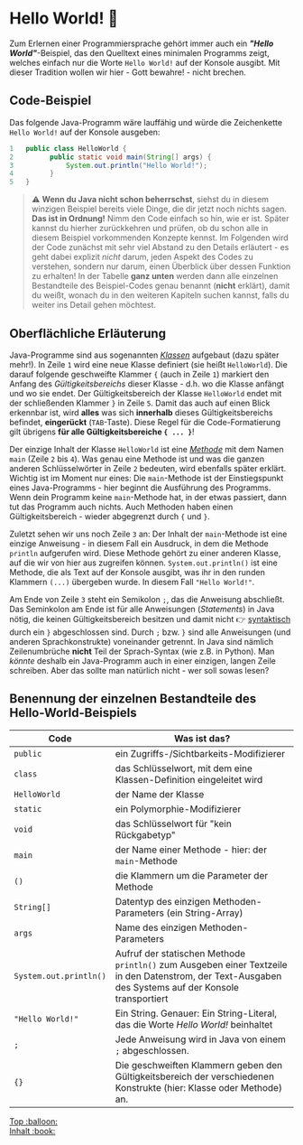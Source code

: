 
# Hello World! :rocket:

Zum Erlernen einer Programmiersprache gehört immer auch ein **_"Hello World"_**-Beispiel, das den Quelltext eines minimalen Programms zeigt, welches einfach nur die Worte `Hello World!` auf der Konsole ausgibt. Mit dieser Tradition wollen wir hier - Gott bewahre! - nicht brechen.

## Code-Beispiel

Das folgende Java-Programm wäre lauffähig und würde die Zeichenkette `Hello World!` auf der Konsole ausgeben:

```java
1   public class HelloWorld {
2         public static void main(String[] args) {
3             System.out.println("Hello World!");
4         }
5   }
```

> :warning: **Wenn du Java nicht schon beherrschst**, siehst du in diesem winzigen Beispiel bereits viele Dinge, die dir jetzt noch nichts sagen. **Das ist in Ordnung!** Nimm den Code einfach so hin, wie er ist. Später kannst du hierher zurückkehren und prüfen, ob du schon alle in diesem Beispiel vorkommenden Konzepte kennst. Im Folgenden wird der Code zunächst mit sehr viel Abstand zu den Details erläutert - es geht dabei explizit _nicht_ darum, jeden Aspekt des Codes zu verstehen, sondern nur darum, einen Überblick über dessen Funktion zu erhalten! In der Tabelle **ganz unten** werden dann alle einzelnen Bestandteile des Beispiel-Codes genau benannt (**nicht** erklärt), damit du weißt, wonach du in den weiteren Kapiteln suchen kannst, falls du weiter ins Detail gehen möchtest.

## Oberflächliche Erläuterung

Java-Programme sind aus sogenannten [_Klassen_](OOP-Klassen-und-Objekte.md) aufgebaut (dazu später mehr!). In Zeile `1` wird eine neue Klasse definiert (sie heißt `HelloWorld`). Die darauf folgende geschweifte Klammer `{` (auch in Zeile `1`) markiert den Anfang des _Gültigkeitsbereichs_ dieser Klasse - d.h. wo die Klasse anfängt und wo sie endet. Der Gültigkeitsbereich der Klasse `HelloWorld` endet mit der schließenden Klammer `}` in Zeile `5`. Damit das auch auf einen Blick erkennbar ist, wird **alles** was sich **innerhalb** dieses Gültigkeitsbereichs befindet, **eingerückt** (`TAB`-Taste). Diese Regel für die Code-Formatierung gilt übrigens **für alle Gültigkeitsbereiche `{ ... }`**!

Der einzige Inhalt der Klasse `HelloWorld` ist eine [_Methode_](Methoden.md) mit dem Namen `main` (Zeile `2` bis `4`). Was genau eine Methode ist und was die ganzen anderen Schlüsselwörter in Zeile `2` bedeuten, wird ebenfalls später erklärt. Wichtig ist im Moment nur eines: Die `main`-Methode ist der Einstiegspunkt eines Java-Programms - hier beginnt die Ausführung des Programms. Wenn dein Programm keine `main`-Methode hat, in der etwas passiert, dann tut das Programm auch nichts. Auch Methoden haben einen Gültigkeitsbereich - wieder abgegrenzt durch `{` und `}`.

Zuletzt sehen wir uns noch Zeile `3` an: Der Inhalt der `main`-Methode ist eine einzige Anweisung - in diesem Fall ein Ausdruck, in dem die Methode `println` aufgerufen wird. Diese Methode gehört zu einer anderen Klasse, auf die wir von hier aus zugreifen können. `System.out.println()` ist eine Methode, die als Text auf der Konsole ausgibt, was ihr in den runden Klammern `(...)` übergeben wurde. In diesem Fall `"Hello World!"`.

Am Ende von Zeile `3` steht ein Semikolon `;`, das die Anweisung abschließt. Das Seminkolon am Ende ist für alle Anweisungen (_Statements_) in Java nötig, die keinen Gültigkeitsbereich besitzen und damit nicht :point_right: [syntaktisch](../Glossar.md#syntax) durch ein `}` abgeschlossen sind. Durch `;` bzw. `}` sind alle Anweisungen (und anderen Sprachkonstrukte) voneinander getrennt. In Java sind nämlich Zeilenumbrüche **nicht** Teil der Sprach-Syntax (wie z.B. in Python). Man _könnte_ deshalb ein Java-Programm auch in einer einzigen, langen Zeile schreiben. Aber das sollte man natürlich nicht - wer soll sowas lesen?

## Benennung der einzelnen Bestandteile des Hello-World-Beispiels

Code | Was ist das?
--- | ---
`public` | ein Zugriffs-/Sichtbarkeits-Modifizierer
`class` | das Schlüsselwort, mit dem eine Klassen-Definition eingeleitet wird
`HelloWorld` | der Name der Klasse
`static` | ein Polymorphie-Modifizierer
`void` | das Schlüsselwort für "kein Rückgabetyp"
`main` | der Name einer Methode - hier: der `main`-Methode
`()` | die Klammern um die Parameter der Methode
`String[]` | Datentyp des einzigen Methoden-Parameters (ein String-Array)
`args` | Name des einzigen Methoden-Parameters
`System.out.println()` | Aufruf der statischen Methode `println()` zum Ausgeben einer Textzeile in den Datenstrom, der Text-Ausgaben des Systems auf der Konsole transportiert
`"Hello World!"` | Ein String. Genauer: Ein String-Literal, das die Worte _Hello World!_ beinhaltet
`;` | Jede Anweisung wird in Java von einem `;` abgeschlossen.
`{}` | Die geschweiften Klammern geben den Gültigkeitsbereich der verschiedenen Konstrukte (hier: Klasse oder Methode) an.



<!-- Dieses HTML-Snippet sollte am Ende jeder Seite stehen! -->
<div class="top-link">
    <a href="#" title="Zum Anfang scrollen!">Top :balloon:</a>
    <br/>
    <a href="https://dh-cologne.github.io/java-wegweiser#inhalt-book" title="Zurück zur Übersicht!">Inhalt :book:</a>
</div>